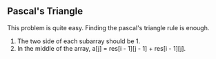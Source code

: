 ## Pascal's Triangle
This problem is quite easy. Finding the pascal's triangle rule is enough.

1. The two side of each subarray should be 1.
2. In the middle of the array, a[j] = res[i - 1][j - 1] + res[i - 1][j].
